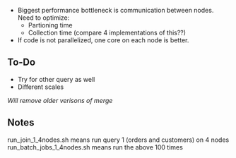 - Biggest performance bottleneck is communication between nodes. Need to optimize:
    - Partioning time
    - Collection time (compare 4 implementations of this??)
- If code is not parallelized, one core on each node is better. 


## To-Do
- Try for other query as well
- Different scales

*Will remove older verisons of merge*


## Notes
run_join_1_4nodes.sh means run query 1 (orders and customers) on 4 nodes
run_batch_jobs_1_4nodes.sh means run the above 100 times